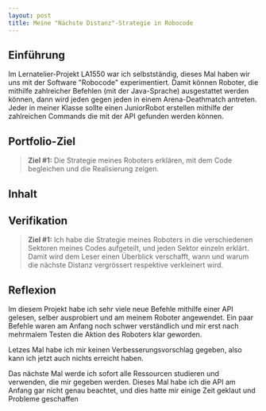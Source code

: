 ```yaml
---
layout: post
title: Meine "Nächste Distanz"-Strategie in Robocode
---
```


## Einführung
Im Lernatelier-Projekt LA1550 war ich selbstständig, dieses Mal haben wir uns mit der Software "Robocode" experimentiert. Damit können Roboter, die mithilfe zahlreicher Befehlen (mit der Java-Sprache) ausgestattet werden können, dann wird jeden gegen jeden in einem Arena-Deathmatch antreten. Jeder in meiner Klasse sollte einen JuniorRobot erstellen mithilfe der zahlreichen Commands die mit der API gefunden werden können.



## Portfolio-Ziel

> **Ziel #1:** Die Strategie meines Roboters erklären, mit dem Code begleichen und die Realisierung zeigen.

## Inhalt


## Verifikation

> **Ziel #1:** Ich habe die Strategie meines Roboters in die verschiedenen Sektoren meines Codes aufgeteilt, und jeden Sektor einzeln erklärt. Damit wird dem Leser einen Überblick verschafft, wann und warum die nächste Distanz vergrössert respektive verkleinert wird.



## Reflexion
Im diesem Projekt habe ich sehr viele neue Befehle mithilfe einer API gelesen, selber ausprobiert und am meinem Roboter angewendet. Ein paar Befehle waren am Anfang noch schwer verständlich und mir erst nach mehrmalem Testen die Aktion des Roboters klar geworden.

Letzes Mal habe ich mir keinen Verbesserungsvorschlag gegeben, also kann ich jetzt auch nichts erreicht haben.

Das nächste Mal werde ich sofort alle Ressourcen studieren und verwenden, die mir gegeben werden. Dieses Mal habe ich die API am Anfang gar nicht genau beachtet, und dies hatte mir einige Zeit geklaut und Probleme geschaffen
